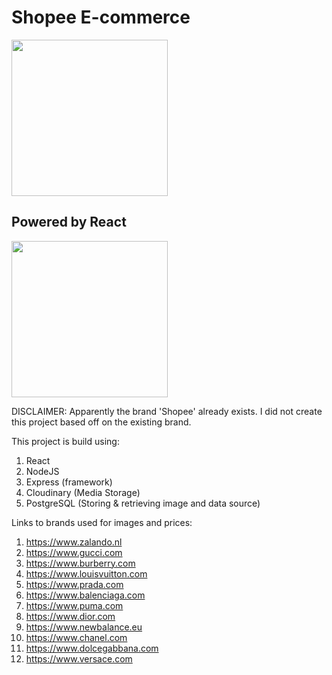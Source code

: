 # Shopee E-commerce

<img src="https://github.com/dcnxx1/shopee_frontend/blob/main/src/assets/shopeelogo.jpg?raw=true" width="250"  />

## Powered by React
<img src="https://reactjs.org/logo-og.png" width="250" />

DISCLAIMER: 
Apparently the brand 'Shopee' already exists. I did not create this project based off on the existing brand.

This project is build using: 
1. React
2. NodeJS
3. Express (framework)
4. Cloudinary (Media Storage)
5. PostgreSQL (Storing & retrieving image and data source)


Links to brands used for images and prices:
1. https://www.zalando.nl
2. https://www.gucci.com
3. https://www.burberry.com
4. https://www.louisvuitton.com
5. https://www.prada.com
6. https://www.balenciaga.com
7. https://www.puma.com
8. https://www.dior.com
9. https://www.newbalance.eu
10. https://www.chanel.com
11. https://www.dolcegabbana.com
12. https://www.versace.com
